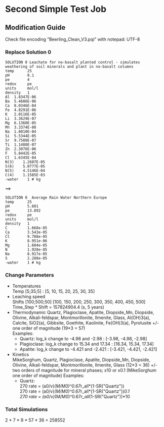 ﻿# Second Simple Test Job

## Modification Guide
Check file encoding "Beerling_Clean_V3.pqi" with notepad: UTF-8  

### Replace Solution 0
```
SOLUTION 0 Leachate for no-basalt planted control - simulates weathering of soil minerals and plant in no-basalt columns
temp      25
pH        8.1
pe        4
redox     pe
units     mol/l
density   1
Al	1.8347E-06
Ba	5.4686E-06
Ca	8.0346E-04
Fe	4.8291E-06
K	2.0116E-05
Li	3.3629E-07
Mg	6.1360E-05
Mn	3.3374E-08
Na	1.8010E-04
Si	5.5344E-05
Sr	9.7588E-07
Ti	1.1488E-07
Zn	2.3076E-06
F	5.8442E-05
Cl	1.6345E-04
N(3)	1.2607E-05
S(6)	5.0777E-05
N(5)	4.5146E-04
C(4)	1.1585E-03
-water    1 # kg
```
==> 

```
SOLUTION 0  Average Rain Water Northern Europe 
temp      25 
pH        5.601 
pe        13.892 
redox     pe 
units     mol/l 
density   1 
C         1.668e-05    
Ca        3.543e-05    
Cl        9.788e-05    
K         8.951e-06    
Mg        1.604e-05    
N         1.928e-05    
Na        8.917e-05    
S         2.280e-05    
-water    1 # kg 
```
### Change Parameters
* Temperatures  
Temp [5;35;5] : [5, 10, 15, 20, 25, 30, 35] 
* Leaching speed  
Shifts [100;500;50] [100, 150, 200, 250, 300, 350, 400, 450, 500]  
Time_Step * Shift =  157824904.4 (s, 5 years)
* Thermodynamic
Quartz, Plagioclase, Apatite, Diopside_Mn, Diopside, Olivine, Alkali-feldspar, Montmorillonite, Ilmenite, Glass, Al(OH)3(a), Calcite, SiO2(a), Gibbsite, Goethite, Kaolinite, Fe(OH)3(a), Pyrolusite 
+/- one order of magnitude  (19*3 = 57)  
Examples:
    * Quartz: log_k change to -4.98 and -2.98 : [-3.98, -4.98, -2.98]
    * Plagioclase: log_k change to 15.34 and 17.34 : [16.34, 15.34, 17.34]
    * Apatite: log_k change to -4.421 and -2.421 : [-3.421, -4.421, -2.421] 
* Kinetics  
MikeSorghum, Quartz, Plagioclase, Apatite, Diopside_Mn, Diopside, Olivine, Alkali-feldspar, Montmorillonite, Ilmenite, Glass (12*3 = 36)
+/- two orders of magnitude for mineral phases; x10 or x0.1 (MikeSorghum one order of magnitude)
Examples:  
    * Quartz:  
    270 rate = (a0/v)*(M/M0)^0.67*r_all*(1-SR("Quartz"))  
    270 rate = (a0/v)*(M/M0)^0.67*r_all*(1-SR("Quartz"))*0.1  
    270 rate = (a0/v)*(M/M0)^0.67*r_all*(1-SR("Quartz"))*10  

### Total Simulations
2 * 7 * 9 * 57 * 36 = 258552 

